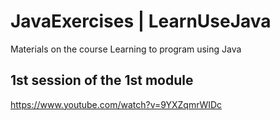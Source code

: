 # JavaExercises | LearnUseJava
Materials on the course Learning to program using Java

## 1st session of the 1st module
https://www.youtube.com/watch?v=9YXZqmrWIDc
